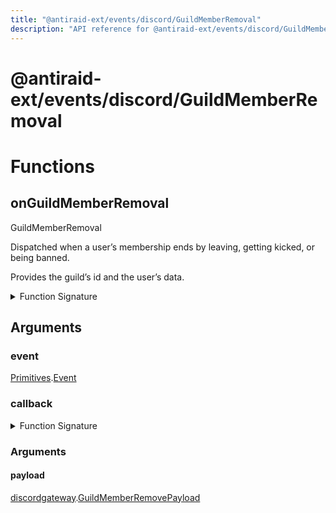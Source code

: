 ```yaml
---
title: "@antiraid-ext/events/discord/GuildMemberRemoval"
description: "API reference for @antiraid-ext/events/discord/GuildMemberRemoval"
---
```


<div id="@antiraid-ext/events/discord/GuildMemberRemoval"></div>

# @antiraid-ext/events/discord/GuildMemberRemoval

<div id="Functions"></div>

# Functions

<div id="onGuildMemberRemoval"></div>

## onGuildMemberRemoval

GuildMemberRemoval



Dispatched when a user’s membership ends by leaving, getting kicked, or being banned.



Provides the guild’s id and the user’s data.

<details>
<summary>Function Signature</summary>

```luau
--- GuildMemberRemoval
---
--- Dispatched when a user’s membership ends by leaving, getting kicked, or being banned.
---
--- Provides the guild’s id and the user’s data.
function onGuildMemberRemoval(event: Primitives.Event, callback: (payload: discordgateway.GuildMemberRemovePayload) -> ()) end
```

</details>

<div id="Arguments"></div>

## Arguments

<div id="event"></div>

### event

[Primitives](#module.Primitives).[Event](#Event)



<div id="callback"></div>

### callback

<details>
<summary>Function Signature</summary>

```luau
callback: (payload: discordgateway.GuildMemberRemovePayload) -> ()
```

</details>

<div id="Arguments"></div>

### Arguments

<div id="payload"></div>

#### payload

[discordgateway](#module.discordgateway).[GuildMemberRemovePayload](#GuildMemberRemovePayload)



